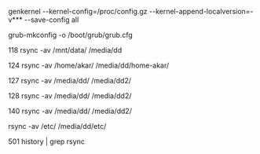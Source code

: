 genkernel --kernel-config=/proc/config.gz --kernel-append-localversion=-v*** --save-config all

grub-mkconfig -o /boot/grub/grub.cfg


  118  rsync -av /mnt/data/ /media/dd
  
  124  rsync -av /home/akar/ /media/dd/home-akar/
  
  127  rsync -av /media/dd/ /media/dd2/
  
  128  rsync -av /media/dd/ /media/dd2/
  
  140  rsync -av /media/dd/ /media/dd2/

  rsync -av /etc/ /media/dd/etc/
  
  501  history | grep rsync

